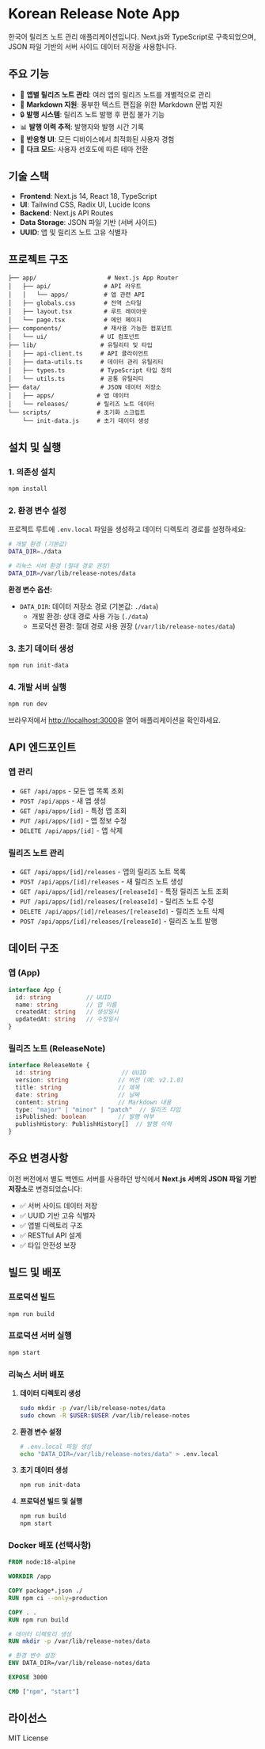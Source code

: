 # Korean Release Note App

한국어 릴리즈 노트 관리 애플리케이션입니다. Next.js와 TypeScript로 구축되었으며, JSON 파일 기반의 서버 사이드 데이터 저장을 사용합니다.

## 주요 기능

- 🚀 **앱별 릴리즈 노트 관리**: 여러 앱의 릴리즈 노트를 개별적으로 관리
- 📝 **Markdown 지원**: 풍부한 텍스트 편집을 위한 Markdown 문법 지원
- 🔒 **발행 시스템**: 릴리즈 노트 발행 후 편집 불가 기능
- 📊 **발행 이력 추적**: 발행자와 발행 시간 기록
- 🎨 **반응형 UI**: 모든 디바이스에서 최적화된 사용자 경험
- 🌙 **다크 모드**: 사용자 선호도에 따른 테마 전환

## 기술 스택

- **Frontend**: Next.js 14, React 18, TypeScript
- **UI**: Tailwind CSS, Radix UI, Lucide Icons
- **Backend**: Next.js API Routes
- **Data Storage**: JSON 파일 기반 (서버 사이드)
- **UUID**: 앱 및 릴리즈 노트 고유 식별자

## 프로젝트 구조

```
├── app/                    # Next.js App Router
│   ├── api/               # API 라우트
│   │   └── apps/          # 앱 관련 API
│   ├── globals.css        # 전역 스타일
│   ├── layout.tsx         # 루트 레이아웃
│   └── page.tsx           # 메인 페이지
├── components/            # 재사용 가능한 컴포넌트
│   └── ui/               # UI 컴포넌트
├── lib/                  # 유틸리티 및 타입
│   ├── api-client.ts     # API 클라이언트
│   ├── data-utils.ts     # 데이터 관리 유틸리티
│   ├── types.ts          # TypeScript 타입 정의
│   └── utils.ts          # 공통 유틸리티
├── data/                 # JSON 데이터 저장소
│   ├── apps/            # 앱 데이터
│   └── releases/        # 릴리즈 노트 데이터
└── scripts/             # 초기화 스크립트
    └── init-data.js     # 초기 데이터 생성
```

## 설치 및 실행

### 1. 의존성 설치

```bash
npm install
```

### 2. 환경 변수 설정

프로젝트 루트에 `.env.local` 파일을 생성하고 데이터 디렉토리 경로를 설정하세요:

```bash
# 개발 환경 (기본값)
DATA_DIR=./data

# 리눅스 서버 환경 (절대 경로 권장)
DATA_DIR=/var/lib/release-notes/data
```

**환경 변수 옵션:**
- `DATA_DIR`: 데이터 저장소 경로 (기본값: `./data`)
  - 개발 환경: 상대 경로 사용 가능 (`./data`)
  - 프로덕션 환경: 절대 경로 사용 권장 (`/var/lib/release-notes/data`)

### 3. 초기 데이터 생성

```bash
npm run init-data
```

### 4. 개발 서버 실행

```bash
npm run dev
```

브라우저에서 [http://localhost:3000](http://localhost:3000)을 열어 애플리케이션을 확인하세요.

## API 엔드포인트

### 앱 관리
- `GET /api/apps` - 모든 앱 목록 조회
- `POST /api/apps` - 새 앱 생성
- `GET /api/apps/[id]` - 특정 앱 조회
- `PUT /api/apps/[id]` - 앱 정보 수정
- `DELETE /api/apps/[id]` - 앱 삭제

### 릴리즈 노트 관리
- `GET /api/apps/[id]/releases` - 앱의 릴리즈 노트 목록
- `POST /api/apps/[id]/releases` - 새 릴리즈 노트 생성
- `GET /api/apps/[id]/releases/[releaseId]` - 특정 릴리즈 노트 조회
- `PUT /api/apps/[id]/releases/[releaseId]` - 릴리즈 노트 수정
- `DELETE /api/apps/[id]/releases/[releaseId]` - 릴리즈 노트 삭제
- `POST /api/apps/[id]/releases/[releaseId]` - 릴리즈 노트 발행

## 데이터 구조

### 앱 (App)
```typescript
interface App {
  id: string          // UUID
  name: string        // 앱 이름
  createdAt: string   // 생성일시
  updatedAt: string   // 수정일시
}
```

### 릴리즈 노트 (ReleaseNote)
```typescript
interface ReleaseNote {
  id: string                    // UUID
  version: string              // 버전 (예: v2.1.0)
  title: string                // 제목
  date: string                 // 날짜
  content: string              // Markdown 내용
  type: "major" | "minor" | "patch"  // 릴리즈 타입
  isPublished: boolean         // 발행 여부
  publishHistory: PublishHistory[]  // 발행 이력
}
```

## 주요 변경사항

이전 버전에서 별도 백엔드 서버를 사용하던 방식에서 **Next.js 서버의 JSON 파일 기반 저장소**로 변경되었습니다:

- ✅ 서버 사이드 데이터 저장
- ✅ UUID 기반 고유 식별자
- ✅ 앱별 디렉토리 구조
- ✅ RESTful API 설계
- ✅ 타입 안전성 보장

## 빌드 및 배포

### 프로덕션 빌드

```bash
npm run build
```

### 프로덕션 서버 실행

```bash
npm start
```

### 리눅스 서버 배포

1. **데이터 디렉토리 생성**
   ```bash
   sudo mkdir -p /var/lib/release-notes/data
   sudo chown -R $USER:$USER /var/lib/release-notes
   ```

2. **환경 변수 설정**
   ```bash
   # .env.local 파일 생성
   echo "DATA_DIR=/var/lib/release-notes/data" > .env.local
   ```

3. **초기 데이터 생성**
   ```bash
   npm run init-data
   ```

4. **프로덕션 빌드 및 실행**
   ```bash
   npm run build
   npm start
   ```

### Docker 배포 (선택사항)

```dockerfile
FROM node:18-alpine

WORKDIR /app

COPY package*.json ./
RUN npm ci --only=production

COPY . .
RUN npm run build

# 데이터 디렉토리 생성
RUN mkdir -p /var/lib/release-notes/data

# 환경 변수 설정
ENV DATA_DIR=/var/lib/release-notes/data

EXPOSE 3000

CMD ["npm", "start"]
```

## 라이선스

MIT License
